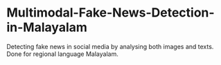 # Multimodal-Fake-News-Detection-in-Malayalam
Detecting fake news in social media by analysing both images and texts. Done for regional language Malayalam.
